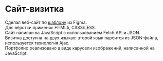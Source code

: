 # Сайт-визитка
Сделал веб-сайт по [шаблону](https://www.figma.com/file/5D9pDuLtS042hzaoN69Kd7/Free--Landing--Page-Template) из Figma.  
Для вёрстки применял HTML5, CSS3/LESS.  
Сайт написан на JavaScript с использованием Fetch API и JSON.  
Визитка доступна на двух языках: второй язык парсится из JSON-файла, используется технология Ajax.  
Портфолио реализовано в виде карусели изображений, написанной на JavaScript.
